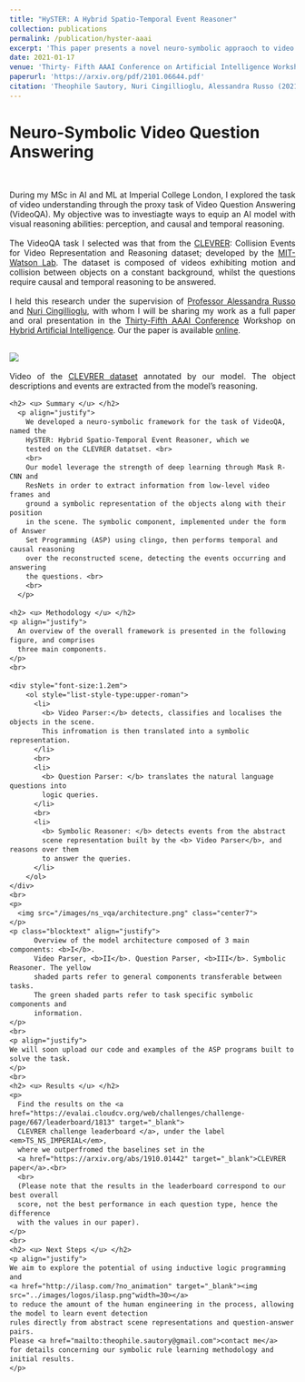 ```yaml
---
title: "HySTER: A Hybrid Spatio-Temporal Event Reasoner"
collection: publications
permalink: /publication/hyster-aaai
excerpt: 'This paper presents a novel neuro-symbolic appraoch to video question answering, performing perception tasks with deep learning and temporal and causal reasoning with inductive logic programming. You can find more information on the porject at '
date: 2021-01-17
venue: 'Thirty- Fifth AAAI Conference on Artificial Intelligence Workshop on Hybrid Artificial Intelligence'
paperurl: 'https://arxiv.org/pdf/2101.06644.pdf'
citation: 'Theophile Sautory, Nuri Cingillioglu, Alessandra Russo (2021): HySTER: A Hybrid Spatio-Temporal Event Reasoner, Thirty- Fifth AAAI Conference on Artificial Intelligence Workshop on Hybrid Artificial Intelligence.'
---
```


<body>
  <div class="blurb">
    <h1>Neuro-Symbolic Video Question Answering</h1>
    <br>
      <p align="justify">
        During my MSc in AI and ML at Imperial College London, I explored
        the task of video understanding through the proxy task of Video Question
        Answering (VideoQA). My objective was to investiagte ways to equip an
        AI model with visual reasoning abilities: perception, and causal and temporal reasoning. <br>
        <br>
        The VideoQA task I selected was that from the
        <a href="http://clevrer.csail.mit.edu/" target="_blank">CLEVRER</a>: Collision
        Events for Video Representation and Reasoning dataset;
        developed by the <a href="https://mitibmwatsonailab.mit.edu/research/" target="_blank">
        MIT-Watson Lab</a>. The dataset is composed of videos exhibiting
        motion and collision between objects on a constant background, whilst
        the questions require causal and temporal reasoning to be answered. <br>
        <br>
        I held this research under the supervision of <a href="https://wp.doc.ic.ac.uk/arusso/" target="_blank">
        Professor Alessandra Russo</a> and <a href="https://www.doc.ic.ac.uk/~nuric/pages/research.html" target="_blank">
        Nuri Cingillioglu</a>, with whom I will be sharing my work
        as a full paper and oral presentation in the <a href="https://aaai.org/Conferences/AAAI-21/ws21workshops/" target="_blank">
        Thirty-Fifth AAAI Conference</a> Workshop on <a href="https://sites.google.com/view/aaai2021workshop/home" target="_blank">
        Hybrid Artificial Intelligence</a>. Our the paper is available
        <a href="https://arxiv.org/abs/2101.06644" target="_blank">online</a>. <br><br>
      </p>
    <p>
      <img src="/gifs/svp_video_9000_description_6.gif" class="center">
    </p>
    <p class="blocktext" align="justify">
          Video of the <a href="http://clevrer.csail.mit.edu/" target="_blank">CLEVRER dataset</a>
          annotated by our model. The object descriptions and events are
          extracted from the model’s reasoning.
    </p>

    <h2> <u> Summary </u> </h2>
      <p align="justify">
        We developed a neuro-symbolic framework for the task of VideoQA, named the
        HySTER: Hybrid Spatio-Temporal Event Reasoner, which we
        tested on the CLEVRER datatset. <br>
        <br>
        Our model leverage the strength of deep learning through Mask R-CNN and
        ResNets in order to extract information from low-level video frames and
        ground a symbolic representation of the objects along with their position
        in the scene. The symbolic component, implemented under the form of Answer
        Set Programming (ASP) using clingo, then performs temporal and causal reasoning
        over the reconstructed scene, detecting the events occurring and answering
        the questions. <br>
        <br>
      </p>

    <h2> <u> Methodology </u> </h2>
    <p align="justify">
      An overview of the overall framework is presented in the following figure, and comprises
      three main components.
    </p>
    <br>

    <div style="font-size:1.2em">
        <ol style="list-style-type:upper-roman">
          <li>
            <b> Video Parser:</b> detects, classifies and localises the objects in the scene.
            This infromation is then translated into a symbolic representation.
          </li>
          <br>
          <li>
            <b> Question Parser: </b> translates the natural language questions into
            logic queries.
          </li>
          <br>
          <li>
            <b> Symbolic Reasoner: </b> detects events from the abstract
            scene representation built by the <b> Video Parser</b>, and reasons over them
            to answer the queries.
          </li>
        </ol>
    </div>
    <br>
    <p>
      <img src="/images/ns_vqa/architecture.png" class="center7">
    </p>
    <p class="blocktext" align="justify">
          Overview of the model architecture composed of 3 main components: <b>I</b>.
          Video Parser, <b>II</b>. Question Parser, <b>III</b>. Symbolic Reasoner. The yellow
          shaded parts refer to general components transferable between tasks.
          The green shaded parts refer to task specific symbolic components and
          information.
    </p>
    <br>
    <p align="justify">
    We will soon upload our code and examples of the ASP programs built to solve the task.
    </p>
    <br>
    <h2> <u> Results </u> </h2>
    <p>
      Find the results on the <a href="https://evalai.cloudcv.org/web/challenges/challenge-page/667/leaderboard/1813" target="_blank">
      CLEVRER challenge leaderboard </a>, under the label <em>TS_NS_IMPERIAL</em>,
      where we outperfromed the baselines set in the
      <a href="https://arxiv.org/abs/1910.01442" target="_blank">CLEVRER paper</a>.<br>
      <br>
      (Please note that the results in the leaderboard correspond to our best overall
      score, not the best performance in each question type, hence the difference
      with the values in our paper).
    </p>
    <br>
    <h2> <u> Next Steps </u> </h2>
    <p align="justify">
    We aim to explore the potential of using inductive logic programming and
    <a href="http://ilasp.com/?no_animation" target="_blank"><img src="../images/logos/ilasp.png"width=30></a>
    to reduce the amount of the human engineering in the process, allowing the model to learn event detection
    rules directly from abstract scene representations and question-answer pairs.
    Please <a href="mailto:theophile.sautory@gmail.com">contact me</a>
    for details concerning our symbolic rule learning methodology and initial results.
    </p>
  </div>
  <br>
</body>